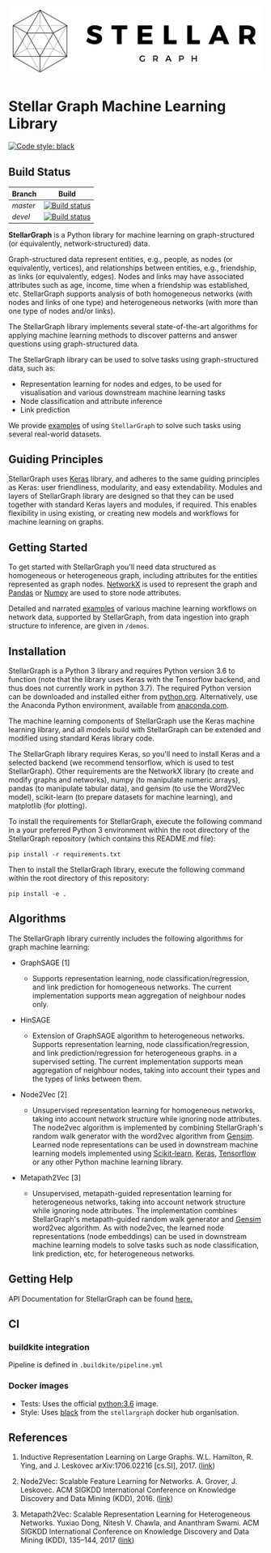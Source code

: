 ![StellarGraph Machine Learning library logo](stellar-graph-banner.png)

# Stellar Graph Machine Learning Library

[![Code style: black](https://img.shields.io/badge/code%20style-black-000000.svg)](https://github.com/ambv/black)


## Build Status
|Branch|Build|
|:-----|:----:|
|*master*|[![Build status](https://badge.buildkite.com/34d537a018c6bf27cf154aa5bcc287b2e170d6e3391cd40c64.svg)](https://buildkite.com/stellar/stellar-ml?branch=master)|
|*devel*|[![Build status](https://badge.buildkite.com/34d537a018c6bf27cf154aa5bcc287b2e170d6e3391cd40c64.svg)](https://buildkite.com/stellar/stellar-ml?branch=develop)|

**StellarGraph** is a Python library for machine learning on graph-structured (or equivalently, network-structured) data. 

Graph-structured data represent entities, e.g., people, as nodes (or equivalently, vertices), 
and relationships between entities, e.g., friendship, as links (or
equivalently, edges). Nodes and links may have associated attributes such as age, income, time when
a friendship was established, etc. StellarGraph supports analysis of both homogeneous networks (with nodes and links of one type) 
and heterogeneous networks (with more than one type of nodes and/or links).

The StellarGraph library implements several state-of-the-art algorithms for applying machine learning methods to
discover patterns and answer questions using graph-structured data. 

The StellarGraph library can be used to solve tasks using graph-structured data, such as:
- Representation learning for nodes and edges, to be used for visualisation and various downstream machine learning tasks 
- Node classification and attribute inference  
- Link prediction

We provide [examples](https://github.com/stellargraph/stellargraph/tree/master/demos/) of using `StellarGraph` to solve 
such tasks using several real-world datasets.


## Guiding Principles

StellarGraph uses [Keras](https://keras.io/) library, and adheres to the same guiding principles 
as Keras: user friendliness, modularity, and easy extendability. Modules and layers 
of StellarGraph library are designed so that they can be used together with 
standard Keras layers and modules, if required. This enables flexibility in using existing, 
or creating new models and workflows for machine learning on graphs. 

## Getting Started

To get started with StellarGraph you'll need data structured as homogeneous or heterogeneous graph, including 
attributes for the entities represented as graph nodes. 
[NetworkX](https://networkx.github.io/) is used to represent the graph and [Pandas](https://pandas.pydata.org/) 
or [Numpy](http://www.numpy.org/) are used to store node attributes.

Detailed and narrated [examples](https://github.com/stellargraph/stellargraph/tree/master/demos/) of various machine 
learning workflows on network data, supported by StellarGraph, from data ingestion into graph structure to inference, 
are given in `/demos`. 

<!--
StellarGraph supports different machine learning use-cases, including:

* Representation learning for nodes
  - See the demos in folder `demos/embeddings` for examples of unsupervised node representation learning using the
  random walk-based methods Node2Vec [1], and Metapath2Vec [2].

* Node classification and regression
  - See the demo in folder `demos/node-classification-graphsage` for an example of how to predict attributes of nodes 
  using the GraphSAGE [3] algorithm given node features and training labels.
  - See the demo in folder `demos/node-classification-node2vec` for an example of how to predict attributes of nodes 
  using the Node2Vec [1] algorithm for nodes without features, unsupervised node representation learning, and 
  supervised classifier training for the downstream task.
  - See the demo in folder `demos/node-classification-hinsage` for examples of how to predict attributes of nodes 
  using the HinSAGE algorithm for given node features and training labels.

* Link prediction
  - See the demo in folder `demos/link-prediction-random-walks` for an example of how to predict the existence of links between nodes 
  without node features, using the Node2Vec [1] and Metapath2Vec [2] algorithms.
  - See the demo in folder `demos/link-prediction-graphsage` for an example of how to predict the existence of links between 
  nodes with node features using the GraphSAGE [3] algorithm.

* Recommender systems
  - See the demo in folder `demos/link-prediction-hinsage` for an example of how to predict 
  movie ratings between users and movies using a Heterogeneous generalisation of GraphSAGE model, which we call HinSAGE.
  
-->


## Installation
StellarGraph is a Python 3 library and requires Python version 3.6 to function (note that the library
uses Keras with the Tensorflow backend, and thus does not currently work in python 3.7). The required Python version 
can be downloaded and installed either from [python.org](http://python.org/). Alternatively, use the Anaconda Python 
environment, available from [anaconda.com](https://www.anaconda.com/download/).

The machine learning components of StellarGraph use the Keras machine learning library, and all models build with StellarGraph can be extended and modified using standard Keras library code.

The StellarGraph library requires Keras, so you'll need to install Keras and a selected backend (we recommend tensorflow, which is used to test StellarGraph).  Other requirements are the NetworkX library (to create and modify graphs and networks), numpy (to manipulate numeric arrays), pandas (to manipulate tabular data), and gensim (to use the Word2Vec model), scikit-learn (to prepare datasets for machine learning), and matplotlib (for plotting).

To install the requirements for StellarGraph, execute the following command in a your preferred Python 3 environment within the root directory of the StellarGraph repository (which contains this README.md file):

```
pip install -r requirements.txt
```

Then to install the StellarGraph library, execute the following command within the root directory of this repository:
```
pip install -e .
```

## Algorithms
The StellarGraph library currently includes the following algorithms for graph machine learning:

* GraphSAGE [1]
  - Supports representation learning, node classification/regression, and link prediction for homogeneous networks. 
  The current implementation supports mean aggregation of neighbour nodes only.

* HinSAGE
  - Extension of GraphSAGE algorithm to heterogeneous networks.
  Supports representation learning, node classification/regression, and link prediction/regression for heterogeneous graphs. 
  in a supervised setting.  The current implementation supports mean aggregation of neighbour nodes, 
  taking into account their types and the types of links between them.

* Node2Vec [2]
  - Unsupervised representation learning for homogeneous networks, taking into account network structure while ignoring 
  node attributes. The node2vec algorithm is implemented by combining StellarGraph's random walk generator with the word2vec 
  algorithm from [Gensim](https://radimrehurek.com/gensim/). 
  Learned node representations can be used in downstream machine learning models
  implemented using [Scikit-learn](http://scikit-learn.org/stable/), [Keras](https://keras.io/), 
  [Tensorflow](https://www.tensorflow.org/) or any other Python machine learning library.

* Metapath2Vec [3]
  - Unsupervised, metapath-guided representation learning for heterogeneous networks, taking into account network structure while ignoring 
  node attributes. The implementation combines StellarGraph's metapath-guided random walk
  generator and [Gensim](https://radimrehurek.com/gensim/) word2vec algorithm. 
  As with node2vec, the learned node representations (node embeddings) can be used in 
  downstream machine learning models to solve tasks such as node classification, link prediction, etc,
  for heterogeneous networks.


## Getting Help

API Documentation for StellarGraph can be found [here.](https://stellargraph.readthedocs.io)

## CI

### buildkite integration

Pipeline is defined in `.buildkite/pipeline.yml`

### Docker images

* Tests: Uses the official [python:3.6](https://hub.docker.com/_/python/) image.
* Style: Uses [black](https://hub.docker.com/r/stellargraph/black/) from the `stellargraph` docker hub organisation.

## References

1. Inductive Representation Learning on Large Graphs. W.L. Hamilton, R. Ying, and J. Leskovec arXiv:1706.02216 
[cs.SI], 2017. ([link](http://snap.stanford.edu/graphsage/))

2. Node2Vec: Scalable Feature Learning for Networks. A. Grover, J. Leskovec. ACM SIGKDD International Conference on 
Knowledge Discovery and Data Mining (KDD), 2016. ([link](https://snap.stanford.edu/node2vec/))

3. Metapath2Vec: Scalable Representation Learning for Heterogeneous Networks. Yuxiao Dong, Nitesh V. Chawla, and 
Ananthram Swami. ACM SIGKDD International Conference on Knowledge Discovery and Data Mining (KDD), 135–144, 2017
([link](https://ericdongyx.github.io/metapath2vec/m2v.html))

